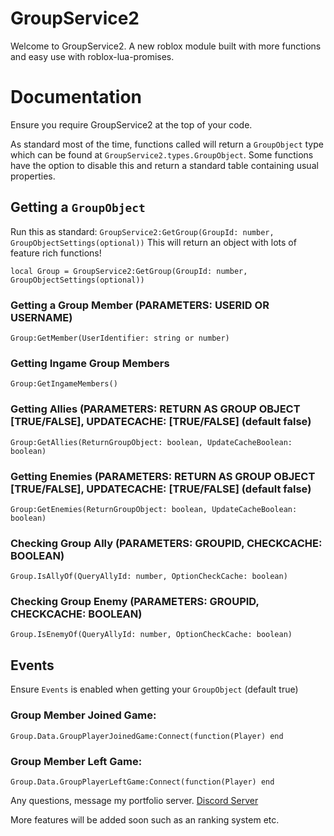 # GroupService2
Welcome to GroupService2. A new roblox module built with more functions and easy use with roblox-lua-promises.

# Documentation
Ensure you require GroupService2 at the top of your code.

As standard most of the time, functions called will return a ``GroupObject`` type which can be found at ``GroupService2.types.GroupObject``. Some functions have the option to disable this and return a standard table containing usual properties.

## Getting a ``GroupObject``

Run this as standard: ``GroupService2:GetGroup(GroupId: number, GroupObjectSettings(optional))``
This will return an object with lots of feature rich functions!

``local Group = GroupService2:GetGroup(GroupId: number, GroupObjectSettings(optional))``

### Getting a Group Member (PARAMETERS: USERID OR USERNAME)
``Group:GetMember(UserIdentifier: string or number)``

### Getting Ingame Group Members
``Group:GetIngameMembers()``

### Getting Allies (PARAMETERS: RETURN AS GROUP OBJECT [TRUE/FALSE], UPDATECACHE: [TRUE/FALSE] (default false)
``Group:GetAllies(ReturnGroupObject: boolean, UpdateCacheBoolean: boolean)``

### Getting Enemies (PARAMETERS: RETURN AS GROUP OBJECT [TRUE/FALSE], UPDATECACHE: [TRUE/FALSE] (default false)
``Group:GetEnemies(ReturnGroupObject: boolean, UpdateCacheBoolean: boolean)``

### Checking Group Ally (PARAMETERS: GROUPID, CHECKCACHE: BOOLEAN)
``Group.IsAllyOf(QueryAllyId: number, OptionCheckCache: boolean)``

### Checking Group Enemy (PARAMETERS: GROUPID, CHECKCACHE: BOOLEAN)
``Group.IsEnemyOf(QueryAllyId: number, OptionCheckCache: boolean)``

## Events
Ensure ``Events`` is enabled when getting your ``GroupObject`` (default true)

### Group Member Joined Game:
``Group.Data.GroupPlayerJoinedGame:Connect(function(Player) end``

### Group Member Left Game:
``Group.Data.GroupPlayerLeftGame:Connect(function(Player) end``

Any questions, message my portfolio server.
[Discord Server](https://discord.gg/AUxEh8mGTx)

More features will be added soon such as an ranking system etc.
